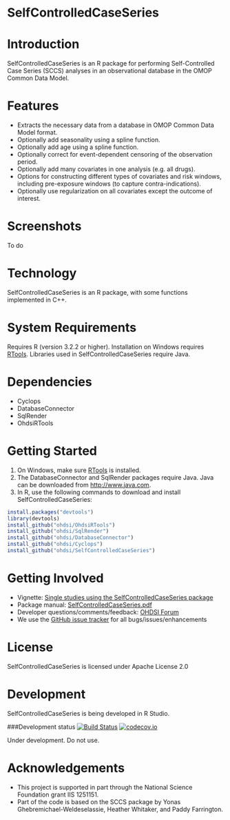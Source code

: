 SelfControlledCaseSeries
========================

Introduction
============
SelfControlledCaseSeries is an R package for performing Self-Controlled Case Series (SCCS) analyses in an observational database in the OMOP Common Data Model.

Features
========
- Extracts the necessary data from a database in OMOP Common Data Model format.
- Optionally add seasonality using a spline function.
- Optionally add age using a spline function.
- Optionally correct for event-dependent censoring of the observation period.
- Optionally add many covariates in one analysis (e.g. all drugs).
- Options for constructing different types of covariates and risk windows, including pre-exposure windows (to capture contra-indications).
- Optionally use regularization on all covariates except the outcome of interest.

Screenshots
===========
To do

Technology
==========
SelfControlledCaseSeries is an R package, with some functions implemented in C++.

System Requirements
===================
Requires R (version 3.2.2 or higher). Installation on Windows requires [RTools](http://cran.r-project.org/bin/windows/Rtools/). Libraries used in SelfControlledCaseSeries require Java.

Dependencies
============
 * Cyclops
 * DatabaseConnector
 * SqlRender
 * OhdsiRTools

Getting Started
===============
1. On Windows, make sure [RTools](http://cran.r-project.org/bin/windows/Rtools/) is installed.
2. The DatabaseConnector and SqlRender packages require Java. Java can be downloaded from
<a href="http://www.java.com" target="_blank">http://www.java.com</a>.
3. In R, use the following commands to download and install SelfControlledCaseSeries:

  ```r
  install.packages("devtools")
  library(devtools)
  install_github("ohdsi/OhdsiRTools") 
  install_github("ohdsi/SqlRender")
  install_github("ohdsi/DatabaseConnector")
  install_github("ohdsi/Cyclops")
  install_github("ohdsi/SelfControlledCaseSeries")
  ```

Getting Involved
================
* Vignette: [Single studies using the SelfControlledCaseSeries package](https://raw.githubusercontent.com/OHDSI/SelfControlledCaseSeries/master/inst/doc/SingleStudies.pdf)
* Package manual: [SelfControlledCaseSeries.pdf](https://raw.githubusercontent.com/OHDSI/SelfControlledCaseSeries/master/extras/SelfControlledCaseSeries.pdf)
* Developer questions/comments/feedback: <a href="http://forums.ohdsi.org/c/developers">OHDSI Forum</a>
* We use the <a href="../../issues">GitHub issue tracker</a> for all bugs/issues/enhancements

License
=======
SelfControlledCaseSeries is licensed under Apache License 2.0

Development
===========
SelfControlledCaseSeries is being developed in R Studio.

###Development status
[![Build Status](https://travis-ci.org/OHDSI/SelfControlledCaseSeries.svg?branch=master)](https://travis-ci.org/OHDSI/SelfControlledCaseSeries)
[![codecov.io](https://codecov.io/github/OHDSI/SelfControlledCaseSeries/coverage.svg?branch=master)](https://codecov.io/github/OHDSI/SelfControlledCaseSeries?branch=master)

Under development. Do not use.

# Acknowledgements
- This project is supported in part through the National Science Foundation grant IIS 1251151.
- Part of the code is based on the SCCS package by Yonas Ghebremichael-Weldeselassie, Heather Whitaker, and Paddy Farrington.
